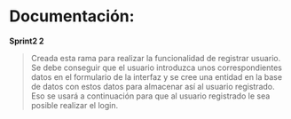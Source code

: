 # Documentación:

**Sprint2 2**
>Creada esta rama para realizar la funcionalidad de registrar usuario. Se debe conseguir que el usuario introduzca unos correspondientes datos en el formulario de la interfaz y se cree una entidad en la base de datos con estos datos para almacenar así al usuario registrado. Eso se usará a continuación para que al usuario registrado le sea posible realizar el login.
